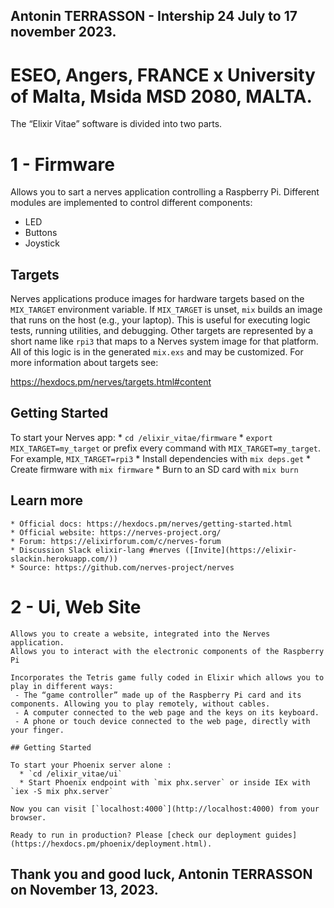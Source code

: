 ## Antonin TERRASSON - Intership 24 July to 17 november 2023.

 # ESEO, Angers, FRANCE x University of Malta, Msida MSD 2080, MALTA.

The “Elixir Vitae” software is divided into two parts.


# 1 - Firmware

  Allows you to sart a nerves application controlling a Raspberry Pi.
  Different modules are implemented to control different components:
   - LED
   - Buttons
   - Joystick

  ## Targets

  Nerves applications produce images for hardware targets based on the
  `MIX_TARGET` environment variable. If `MIX_TARGET` is unset, `mix` builds an
  image that runs on the host (e.g., your laptop). This is useful for executing
  logic tests, running utilities, and debugging. Other targets are represented by
  a short name like `rpi3` that maps to a Nerves system image for that platform.
  All of this logic is in the generated `mix.exs` and may be customized. For more
  information about targets see:

  https://hexdocs.pm/nerves/targets.html#content

  ## Getting Started

  To start your Nerves app:
    * `cd /elixir_vitae/firmware`
    * `export MIX_TARGET=my_target` or prefix every command with
      `MIX_TARGET=my_target`. For example, `MIX_TARGET=rpi3`
    * Install dependencies with `mix deps.get`
    * Create firmware with `mix firmware`
    * Burn to an SD card with `mix burn`

  ## Learn more

    * Official docs: https://hexdocs.pm/nerves/getting-started.html
    * Official website: https://nerves-project.org/
    * Forum: https://elixirforum.com/c/nerves-forum
    * Discussion Slack elixir-lang #nerves ([Invite](https://elixir-slackin.herokuapp.com/))
    * Source: https://github.com/nerves-project/nerves


  # 2 - Ui, Web Site

    Allows you to create a website, integrated into the Nerves application.
    Allows you to interact with the electronic components of the Raspberry Pi

    Incorporates the Tetris game fully coded in Elixir which allows you to play in different ways:
     - The “game controller” made up of the Raspberry Pi card and its components. Allowing you to play remotely, without cables.
     - A computer connected to the web page and the keys on its keyboard.
     - A phone or touch device connected to the web page, directly with your finger.

    ## Getting Started

    To start your Phoenix server alone :
      * `cd /elixir_vitae/ui`
      * Start Phoenix endpoint with `mix phx.server` or inside IEx with `iex -S mix phx.server`

    Now you can visit [`localhost:4000`](http://localhost:4000) from your browser.

    Ready to run in production? Please [check our deployment guides](https://hexdocs.pm/phoenix/deployment.html).


## Thank you and good luck, Antonin TERRASSON on November 13, 2023.
